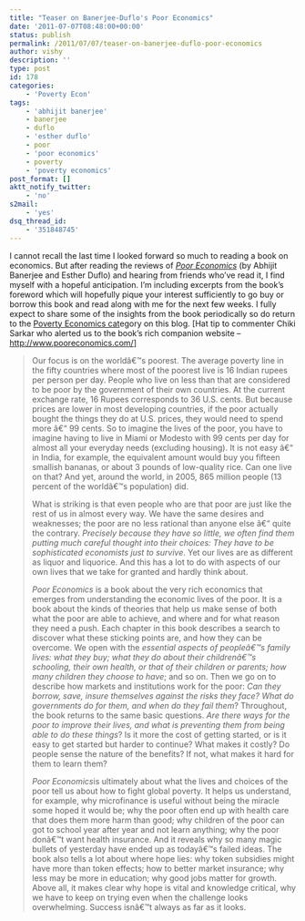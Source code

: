 ```yaml
---
title: "Teaser on Banerjee-Duflo's Poor Economics"
date: '2011-07-07T08:48:00+00:00'
status: publish
permalink: /2011/07/07/teaser-on-banerjee-duflo-poor-economics
author: vishy
description: ''
type: post
id: 178
categories:
    - 'Poverty Econ'
tags:
    - 'abhijit banerjee'
    - banerjee
    - duflo
    - 'esther duflo'
    - poor
    - 'poor economics'
    - poverty
    - 'poverty economics'
post_format: []
aktt_notify_twitter:
    - 'no'
s2mail:
    - 'yes'
dsq_thread_id:
    - '351848745'
---
```

I cannot recall the last time I looked forward so much to reading a book on economics. But after reading the reviews of [*Poor Economics*](http://www.amazon.com/Poor-Economics-Radical-Rethinking-Poverty/dp/1586487981/ref=sr_1_1?ie=UTF8&qid=1310027198&sr=8-1) (by Abhijit Banerjee and Esther Duflo) and hearing from friends who’ve read it, I find myself with a hopeful anticipation. I’m including excerpts from the book’s foreword which will hopefully pique your interest sufficiently to go buy or borrow this book and read along with me for the next few weeks. I fully expect to share some of the insights from the book periodically so do return to the [Poverty Economics cat](http://www.techsangam.com/category/poverty-economics/)egory on this blog. \[Hat tip to commenter Chiki Sarkar who alerted us to the book’s rich companion website – <http://www.pooreconomics.com/>\]

> Our focus is on the worldâ€™s poorest. The average poverty line in the fifty countries where most of the poorest live is 16 Indian rupees per person per day. People who live on less than that are considered to be poor by the government of their own countries. At the current exchange rate, 16 Rupees corresponds to 36 U.S. cents. But because prices are lower in most developing countries, if the poor actually bought the things they do at U.S. prices, they would need to spend more â€“ 99 cents. So to imagine the lives of the poor, you have to imagine having to live in Miami or Modesto with 99 cents per day for almost all your everyday needs (excluding housing). It is not easy â€“ in India, for example, the equivalent amount would buy you fifteen smallish bananas, or about 3 pounds of low-quality rice. Can one live on that? And yet, around the world, in 2005, 865 million people (13 percent of the worldâ€™s population) did.
> 
> What is striking is that even people who are that poor are just like the rest of us in almost every way. We have the same desires and weaknesses; the poor are no less rational than anyone else â€“ quite the contrary. *Precisely because they have so little, we often find them putting much careful thought into their choices: They have to be sophisticated economists just to survive*. Yet our lives are as different as liquor and liquorice. And this has a lot to do with aspects of our own lives that we take for granted and hardly think about.
> 
> *Poor Economics* is a book about the very rich economics that emerges from understanding the economic lives of the poor. It is a book about the kinds of theories that help us make sense of both what the poor are able to achieve, and where and for what reason they need a push. Each chapter in this book describes a search to discover what these sticking points are, and how they can be overcome. We open with the *essential aspects of peopleâ€™s family lives: what they buy; what they do about their childrenâ€™s schooling, their own health, or that of their children or parents; how many children they choose to have*; and so on. Then we go on to describe how markets and institutions work for the poor: *Can they borrow, save, insure themselves against the risks they face? What do governments do for them, and when do they fail them*? Throughout, the book returns to the same basic questions. *Are there ways for the poor to improve their lives, and what is preventing them from being able to do these things*? Is it more the cost of getting started, or is it easy to get started but harder to continue? What makes it costly? Do people sense the nature of the benefits? If not, what makes it hard for them to learn them?
> 
> *Poor Economics*is ultimately about what the lives and choices of the poor tell us about how to fight global poverty. It helps us understand, for example, why microfinance is useful without being the miracle some hoped it would be; why the poor often end up with health care that does them more harm than good; why children of the poor can got to school year after year and not learn anything; why the poor donâ€™t want health insurance. And it reveals why so many magic bullets of yesterday have ended up as todayâ€™s failed ideas. The book also tells a lot about where hope lies: why token subsidies might have more than token effects; how to better market insurance; why less may be more in education; why good jobs matter for growth. Above all, it makes clear why hope is vital and knowledge critical, why we have to keep on trying even when the challenge looks overwhelming. Success isnâ€™t always as far as it looks.